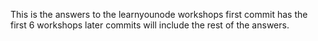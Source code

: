 This is the answers to the learnyounode workshops 
first commit has the first 6 workshops
later commits will include the rest of the answers.
